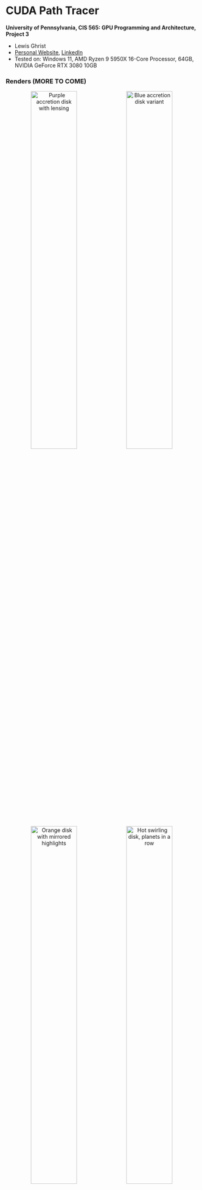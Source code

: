 CUDA Path Tracer
================

**University of Pennsylvania, CIS 565: GPU Programming and Architecture, Project 3**

* Lewis Ghrist
* [Personal Website](https://siwel-cg.github.io/siwel.cg_websiteV1/index.html#home), [LinkedIn](https://www.linkedin.com/in/lewis-ghrist-4b1b3728b/)
* Tested on: Windows 11, AMD Ryzen 9 5950X 16-Core Processor, 64GB, NVIDIA GeForce RTX 3080 10GB

### Renders (MORE TO COME)
<p align="center">
  <img src="/BUILD/blackhole_bvh_test.2025-10-05_02-39-31z.775samp.png" alt="Purple accretion disk with lensing" width="49%"/>
  <img src="/BUILD/blackhole_bvh_test.2025-10-05_02-25-49z.537samp.png" alt="Blue accretion disk variant" width="49%"/>
</p>
<p align="center">
  <img src="/BUILD/blackhole_mirrors.2025-10-05_13-27-25z.678samp.png" alt="Orange disk with mirrored highlights" width="49%"/>
  <img src="/BUILD/singleBH_V1.2025-10-05_17-56-29z.437samp.png" alt="Hot swirling disk, planets in a row" width="49%"/>
</p>
<p align="center">
  <img src="/BUILD/singleBH_V1.2025-10-05_17-53-17z.661samp.png" alt="Pastel disk, planets in a row" width="49%"/>
  <img src="/BUILD/singleBH_V1.2025-10-05_16-53-14z.97samp.png" alt="Magenta close-up with hand silhouette" width="49%"/>
</p>
<p align="center">
  <img src="/BUILD/singleBH_V1.2025-10-04_03-03-55z.950samp.png" alt="Clean pink ring and lensing" width="60%"/>
</p>


### Implemented Features
# Core Features:
- Diffuse and Mirror BSDF shading with stochatic blending based on roughness
- Stream compaction for culling finished paths
- Material sorting 
- Stochastic AA sampling
# Custom Features:
- Cutom OBJ mesh loading
- BVH spatial data structure
- Thin lense depth of field
- Environment mapping
- Physically acuarate light bending black hole with noise based acretion disk
- Bloom post processing

### References
- [text](https://henrikdahlberg.github.io/2016/08/23/stream-compaction.html)
- [text](https://nvidia.github.io/cccl/thrust/api/group__stream__compaction_1gaf01d45b30fecba794afae065d625f94f.html)
- [text](https://jacco.ompf2.com/2022/04/13/how-to-build-a-bvh-part-1-basics/)
- http://spiro.fisica.unipd.it/~antonell/schwarzschild/
- https://rantonels.github.io/starless/
- https://web.mit.edu/10.001/Web/Course_Notes/Differential_Equations_Notes/node5.html
- https://blog.seanholloway.com/2022/03/13/visualizing-black-holes-with-general-relativistic-ray-tracing/
- https://learnopengl.com/Advanced-Lighting/Bloom
- https://github.com/tinyobjloader/tinyobjloader/tree/release